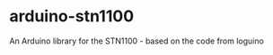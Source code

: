 arduino-stn1100
===============

An Arduino library for the STN1100 - based on the code from loguino
